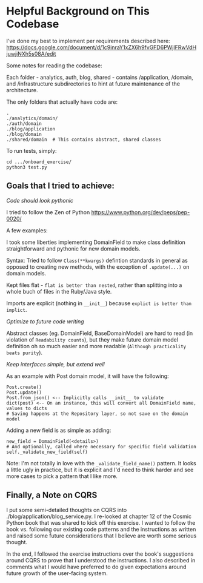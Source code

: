 # Helpful Background on This Codebase

I've done my best to implement per requirements described here: https://docs.google.com/document/d/1c9inraY1xZX6h9fvGFD6PWjlFRwVdHjuwjiNXh5s08A/edit

Some notes for reading the codebase:

Each folder - analytics, auth, blog, shared - contains /application, /domain, and /infrastructure subdirectories to hint at future maintenance of the architecture.

The only folders that actually have code are:

	.
	./analytics/domain/
	./auth/domain
	./blog/application
	./blog/domain
	./shared/domain  # This contains abstract, shared classes

To run tests, simply:

	cd .../onboard_exercise/
	python3 test.py

## Goals that I tried to achieve:

*Code should look pythonic*

I tried to follow the Zen of Python https://www.python.org/dev/peps/pep-0020/

A few examples:

I took some liberties implementing DomainField to make class definition straightforward and pythonic for new domain models.

Syntax: Tried to follow `Class(**kwargs)` defintion standards in general as opposed to creating new methods, with the exception of `.update(...)` on domain models.

Kept files flat - `flat is better than nested`, rather than splitting into a whole buch of files in the Ruby/Java style.

Imports are explicit (nothing in `__init__`) because `explict is better than implict`.

*Optimize to future code writing*

Abstract classes (eg. DomainField, BaseDomainModel) are hard to read (in violation of `Readability counts`), but they make future domain model definition oh so much easier and more readable (`Although practicality beats purity`).

*Keep interfaces simple, but extend well*

As an example with Post domain model, it will have the following:

	Post.create()
	Post.update()
	Post.from_json() <-- Implicitly calls __init__ to validate
	dict(post) <-- On an instance, this will convert all DomainField name, values to dicts
	# Saving happens at the Repository layer, so not save on the domain model

Adding a new field is as simple as adding:

	new_field = DomainField(<details>)
	# And optionally, called where necessary for specific field validation
	self._validate_new_field(self)


Note: I'm not totally in love with the `_validate_field_name()` pattern. It looks a little ugly in practice, but it is explicit and I'd need to think harder and see more cases to pick a pattern that I like more.

## Finally, a Note on CQRS

I put some semi-detailed thoughts on CQRS into ./blog/application/blog_service.py. I re-looked at chapter 12 of the Cosmic Python book that was shared to kick off this exercise. I wanted to follow the book vs. following our existing code patterns and the instructions as written and raised some future considerations that I believe are worth some serious thought.

In the end, I followed the exercise instructions over the book's suggestions around CQRS to prove that I understood the instructions. I also described in comments what I would have preferred to do given expectations around future growth of the user-facing system.
